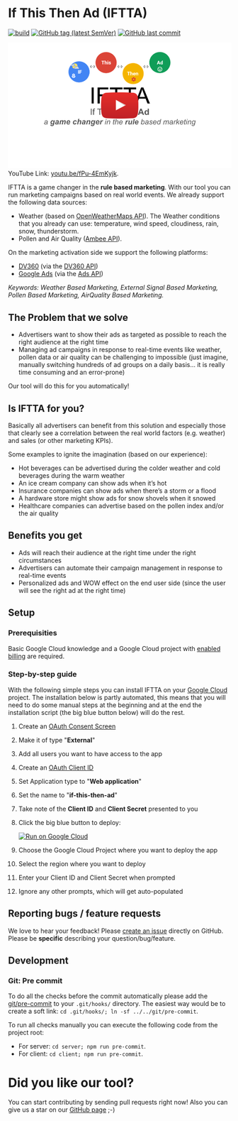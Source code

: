 <!--
    Copyright 2022 Google LLC
    Licensed under the Apache License, Version 2.0 (the "License");
    you may not use this file except in compliance with the License.
    You may obtain a copy of the License at
        https://www.apache.org/licenses/LICENSE-2.0
    Unless required by applicable law or agreed to in writing, software
    distributed under the License is distributed on an "AS IS" BASIS,
    WITHOUT WARRANTIES OR CONDITIONS OF ANY KIND, either express or implied.
    See the License for the specific language governing permissions and
    limitations under the License.
 -->

# If This Then Ad (IFTTA)

[![build](https://img.shields.io/badge/build-passing-brightgreen?style=flat&logo=github)](https://github.com/google/if-this-then-ad)
[![GitHub tag (latest SemVer)](https://img.shields.io/github/v/tag/google/if-this-then-ad?label=release&logo=github)](https://github.com/google/if-this-then-ad)
[![GitHub last commit](https://img.shields.io/github/last-commit/google/if-this-then-ad)](https://github.com/google/if-this-then-ad/commits)

[![If This Then Ad (IFFTA)](imgs/demo-video.png)](http://www.youtube.com/watch?v=fPu-4EmKyjk "If This Then Ad (IFFTA)")
YouTube Link: [youtu.be/fPu-4EmKyjk](https://youtu.be/fPu-4EmKyjk).

IFTTA is a game changer in the **rule based marketing**. With our tool you can run marketing campaigns based on real world events.
We already support the following data sources:
* Weather (based on [OpenWeatherMaps API](https://openweathermap.org/)). The Weather conditions that you already can use: temperature, wind speed, cloudiness, rain, snow, thunderstorm.
* Pollen and Air Quality ([Ambee API](https://www.getambee.com/)).

On the marketing activation side we support the following platforms:
* [DV360](https://marketingplatform.google.com/intl/de/about/display-video-360/) (via the [DV360 API](https://developers.google.com/display-video/api/reference/rest))
* [Google Ads](https://ads.google.com/) (via the [Ads API](https://developers.google.com/google-ads/api/docs/release-notes))

*Keywords: Weather Based Marketing, External Signal Based Marketing, Pollen Based Marketing, AirQuality Based Marketing.*

## The Problem that we solve
* Advertisers want to show their ads as targeted as possible to reach the right audience at the right time
* Managing ad campaigns in response to real-time events like weather, pollen data or air quality can be challenging to impossible (just imagine, manually switching hundreds of ad groups on a daily basis... it is really time consuming and an error-prone)

Our tool will do this for you automatically!

## Is IFTTA for you?
Basically all advertisers can benefit from this solution and especially those that clearly see a correlation between the real world factors (e.g. weather) and sales (or other marketing KPIs).

Some examples to ignite the imagination (based on our experience):
* Hot beverages can be advertised during the colder weather and cold beverages during the warm weather
* An ice cream company can show ads when it’s hot
* Insurance companies can show ads when there’s a storm or a flood
* A hardware store might show ads for snow shovels when it snowed
* Healthcare companies can advertise based on the pollen index and/or the air quality

## Benefits you get
* Ads will reach their audience at the right time under the right circumstances
* Advertisers can automate their campaign management in response to real-time events
* Personalized ads and WOW effect on the end user side (since the user will see the right ad at the right time)

## Setup
### Prerequisities
Basic Google Cloud knowledge and a Google Cloud project with [enabled billing](https://cloud.google.com/billing/docs/how-to/modify-project) are required.

### Step-by-step guide
With the following simple steps you can install IFTTA on your [Google Cloud](https://cloud.google.com/resource-manager/docs/creating-managing-projects) project.
The installation below is partly automated, this means that you will need to do some manual steps at the beginning and at the end the installation script (the big blue button below) will do the rest.

1. Create an [OAuth Consent Screen](https://console.cloud.google.com/apis/credentials/consent)

1. Make it of type "**External**"

1. Add all users you want to have access to the app

1. Create an [OAuth Client ID](https://console.cloud.google.com/apis/credentials/oauthclient)

1. Set Application type to "**Web application**"

1. Set the name to "**if-this-then-ad**"

1. Take note of the **Client ID** and **Client Secret** presented to you

1. Click the big blue button to deploy:

   [![Run on Google Cloud](https://deploy.cloud.run/button.svg)](https://deploy.cloud.run)

1. Choose the Google Cloud Project where you want to deploy the app

1. Select the region where you want to deploy

1. Enter your Client ID and Client Secret when prompted

1. Ignore any other prompts, which will get auto-populated

## Reporting bugs / feature requests

We love to hear your feedback! Please [create an issue](https://github.com/google/if-this-then-ad/issues/new) directly on GitHub. Please be **specific** describing your question/bug/feature.

## Development

### Git: Pre commit

To do all the checks before the commit automatically please add the [git/pre-commit](git/pre-commit) to your `.git/hooks/` directory. The easiest way would be to create a soft link: `cd .git/hooks/; ln -sf ../../git/pre-commit`.

To run all checks manually you can execute the following code from the project root:

- For server: `cd server; npm run pre-commit`.
- For client: `cd client; npm run pre-commit`.

# Did you like our tool?
You can start contributing by sending pull requests right now!
Also you can give us a star on our [GitHub page](https://github.com/google/if-this-then-ad) ;-)
